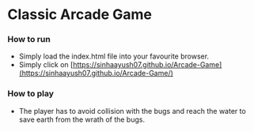# Classic Arcade Game
### How to run
- Simply load the index.html file into your favourite browser.
- Simply click on [https://sinhaayush07.github.io/Arcade-Game](https://sinhaayush07.github.io/Arcade-Game/)
### How to play
- The player has to avoid collision with the bugs and reach the water to save earth from the wrath of the bugs.

